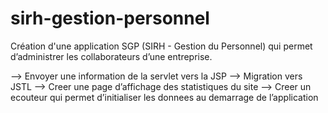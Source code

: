# sirh-gestion-personnel

Création d'une application SGP (SIRH - Gestion du Personnel) qui permet d’administrer les collaborateurs d’une entreprise.

--> Envoyer une information de la servlet vers la JSP
--> Migration vers JSTL
--> Creer une page d’affichage des statistiques du site
--> Creer un ecouteur qui permet d’initialiser les donnees au demarrage de l’application
